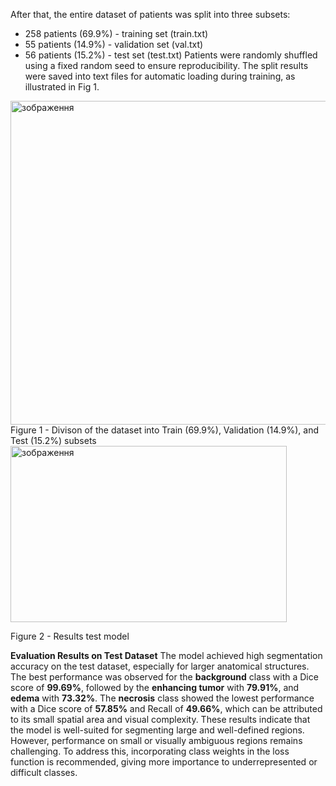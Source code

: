 After that, the entire dataset of patients was split into three subsets:
* 258 patients (69.9%) - training set (train.txt)
* 55 patients (14.9%) - validation set (val.txt)
* 56 patients (15.2%) - test set (test.txt)
Patients were randomly shuffled using a fixed random seed to ensure reproducibility. The split results were saved into text files for automatic loading during training, as illustrated in Fig 1.
<img width="858" height="518" alt="зображення" src="https://github.com/user-attachments/assets/c081ec6d-6a62-41be-b8b0-19c06b2e4056" />
          Figure 1 - Divison of the dataset into Train (69.9%), Validation (14.9%), and Test (15.2%) subsets

<img width="442" height="282" alt="зображення" src="https://github.com/user-attachments/assets/690bfd23-bc8e-42a2-9a7d-861605f4a798" />
         
Figure 2 - Results test model


**Evaluation Results on Test Dataset**
The model achieved high segmentation accuracy on the test dataset, especially for larger anatomical structures. The best performance was observed for the **background** class with a Dice score of **99.69%**, followed by the **enhancing tumor** with **79.91%**, and **edema** with **73.32%**. The **necrosis** class showed the lowest performance with a Dice score of **57.85%** and Recall of **49.66%**, which can be attributed to its small spatial area and visual complexity.
These results indicate that the model is well-suited for segmenting large and well-defined regions. However, performance on small or visually ambiguous regions remains challenging. To address this, incorporating class weights in the loss function is recommended, giving more importance to underrepresented or difficult classes.
